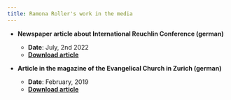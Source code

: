 ```yaml
---
title: Ramona Roller's work in the media
---
```


- **Newspaper article about International Reuchlin Conference (german)**
  - **Date**: July, 2nd 2022<br>
  - <a href="/team/ramona_roller/data/2022-07-02_Reuchlin_PZ.pdf">**Download article**</a>



- **Article in the magazine of the Evangelical Church in Zurich (german)**
  - **Date**: February, 2019<br>
  - <a href="/team/ramona_roller/data/2019-02_notabene.pdf">**Download article**</a>
